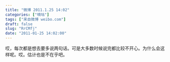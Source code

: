 ```yaml
---
title: "微博 2011.1.25 14:02"
categories: ["嘀咕"]
tags: ["来自微博 weibo.com"]
draft: false
slug: "RrCMfj"
date: "2011-01-25 14:02:00"
---
```


<p>哎，每次都是想去要多说两句话。可是大多数时候说完都比较不开心。为什么会这样呢。哎。估计也是不在乎吧。 ​​​​</p>
